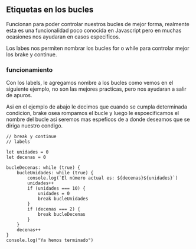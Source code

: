## Etiquetas en los bucles 

Funcionan para poder controlar nuestros bucles de mejor forma, realmente esta es una funcionalidad poco conocida en Javascript pero en muchas ocasiones nos ayudaran en casos especificos. 

Los labes nos permiten nombrar los bucles for o while para controlar mejor los brake y continue.

### funcionamiento

Con los labels, le agregamos nombre a los bucles como vemos en el siguiente ejemplo, no son las mejores practicas, pero nos ayudaran a salir de apuros. 

Asi en el ejemplo de abajo le decimos que cuando se cumpla determinada condicion, brake osea rompamos el bucle y luego le espoecificamos el nombre del bucle asi seremos mas espeficos de a donde deseamos que se diriga nuestro condigo. 

    // break y continue
    // labels

    let unidades = 0
    let decenas = 0

    bucleDecenas: while (true) {
        bucleUnidades: while (true) {
            console.log(`El número actual es: ${decenas}${unidades}`)
            unidades++
            if (unidades === 10) {
                unidades = 0
                break bucleUnidades
            }
            if (decenas === 2) {
                break bucleDecenas
            }
        }
        decenas++
    }
    console.log("Ya hemos terminado")